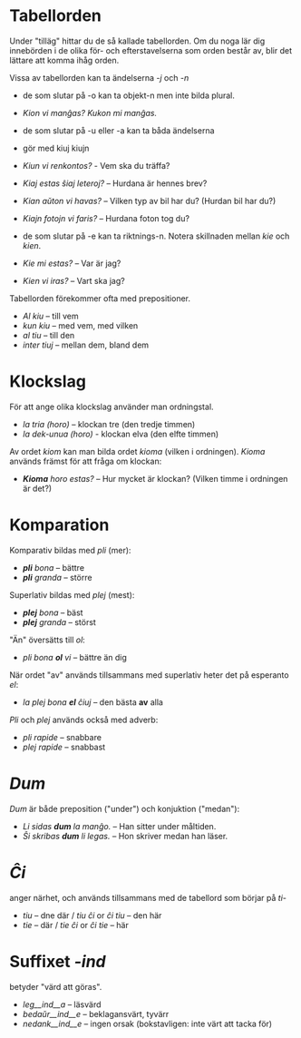 # Tabellorden

Under "tilläg" hittar du de så kallade tabellorden. Om du noga lär dig innebörden i de olika för- och efterstavelserna som orden består av, blir det lättare att komma ihåg orden. 

Vissa av tabellorden kan ta ändelserna *-j* och *-n*

- de som slutar på -o kan ta objekt-n men inte bilda plural.
 - *Kion vi manĝas? Kukon mi manĝas.*

- de som slutar på -u eller -a kan ta båda ändelserna
 - gör med kiuj kiujn
 - *Kiun vi renkontos?* - Vem ska du träffa?
 - *Kiaj estas ŝiaj leteroj?* – Hurdana är hennes brev?
 - *Kian aŭton vi havas?* – Vilken typ av bil har du? (Hurdan bil har du?)
 - *Kiajn fotojn vi faris?* – Hurdana foton tog du?

- de som slutar på -e kan ta riktnings-n. Notera skillnaden mellan *kie* och *kien*.
 - *Kie mi estas?* – Var är jag?
 - *Kien vi iras?* – Vart ska jag?

Tabellorden förekommer ofta med prepositioner.

- *Al kiu* – till vem
- *kun kiu* – med vem, med vilken
- *al tiu* – till den
- *inter tiuj* – mellan dem, bland dem

# Klockslag

För att ange olika klockslag använder man ordningstal. 

- *la tria (horo)* – klockan tre (den tredje timmen)
- *la dek-unua (horo)* - klockan elva (den elfte timmen)

Av ordet *kiom* kan man bilda ordet *kioma* (vilken i ordningen). *Kioma* används främst för att fråga om klockan:

- *__Kioma__ horo estas?* – Hur mycket är klockan? (Vilken timme i ordningen är det?)

# Komparation

Komparativ bildas med *pli* (mer):

- *__pli__ bona* – bättre
- *__pli__ granda* – större

Superlativ bildas med *plej* (mest):

- *__plej__ bona* – bäst
- *__plej__ granda* – störst

"Än" översätts till *ol*:

- *pli bona __ol__ vi* – bättre än dig

När ordet "av" används tillsammans med superlativ heter det på esperanto *el*: 

- *la plej bona __el__ ĉiuj* – den bästa __av__ alla

*Pli* och *plej* används också med adverb:

- *pli rapide* – snabbare
- *plej rapide* – snabbast

# *Dum* 

*Dum* är både  preposition ("under") och konjuktion ("medan"):

- *Li sidas __dum__ la manĝo.* – Han sitter under måltiden.
- *Ŝi skribas __dum__ li legas.* – Hon skriver medan han läser.

# *Ĉi*

anger närhet, och används tillsammans med de tabellord som börjar på *ti-*

- *tiu* – dne där / *tiu ĉi* or *ĉi tiu* – den här
- *tie* – där / *tie ĉi* or *ĉi tie* – här

# Suffixet *-ind*

betyder "värd att göras".

- *leg__ind__a* – läsvärd
- *bedaŭr__ind__e* – beklagansvärt, tyvärr
- *nedank__ind__e* – ingen orsak (bokstavligen: inte värt att tacka för)

 
